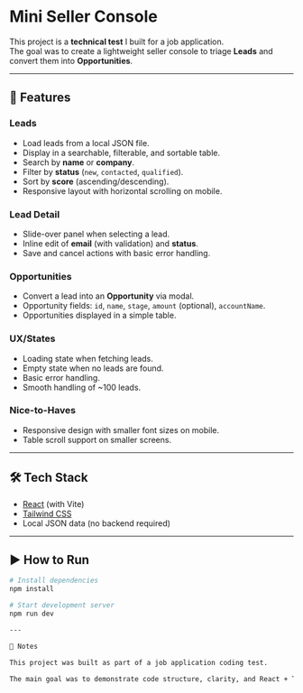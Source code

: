 # Mini Seller Console

This project is a **technical test** I built for a job application.  
The goal was to create a lightweight seller console to triage **Leads** and convert them into **Opportunities**.

---

## 🚀 Features

### Leads
- Load leads from a local JSON file.
- Display in a searchable, filterable, and sortable table.
- Search by **name** or **company**.
- Filter by **status** (`new`, `contacted`, `qualified`).
- Sort by **score** (ascending/descending).
- Responsive layout with horizontal scrolling on mobile.

### Lead Detail
- Slide-over panel when selecting a lead.
- Inline edit of **email** (with validation) and **status**.
- Save and cancel actions with basic error handling.

### Opportunities
- Convert a lead into an **Opportunity** via modal.
- Opportunity fields: `id`, `name`, `stage`, `amount` (optional), `accountName`.
- Opportunities displayed in a simple table.

### UX/States
- Loading state when fetching leads.
- Empty state when no leads are found.
- Basic error handling.
- Smooth handling of ~100 leads.

### Nice-to-Haves
- Responsive design with smaller font sizes on mobile.
- Table scroll support on smaller screens.

---

## 🛠️ Tech Stack
- [React](https://react.dev/) (with Vite)
- [Tailwind CSS](https://tailwindcss.com/)
- Local JSON data (no backend required)

---

## ▶️ How to Run

```bash
# Install dependencies
npm install

# Start development server
npm run dev

---

📌 Notes

This project was built as part of a job application coding test.

The main goal was to demonstrate code structure, clarity, and React + Tailwind skills.
